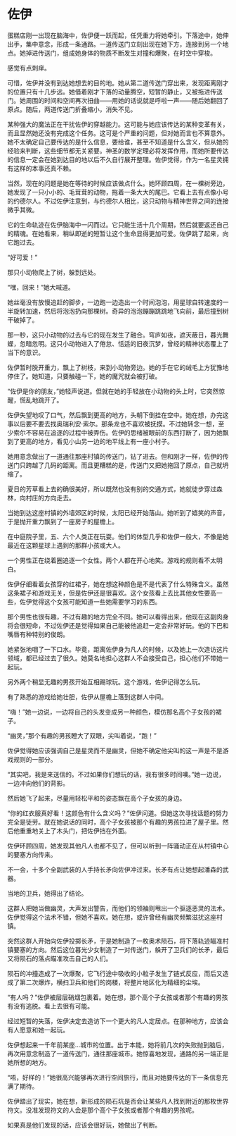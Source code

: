 # 佐伊

蛋糕店刚一出现在脑海中，佐伊便一跃而起，任凭重力将她牵引。下落途中，她伸出手，集中意念，形成一条通路。一道传送门立刻出现在她下方，连接到另一个地点。她掉进传送门，组成她身体的物质不断发生对撞和爆聚，在时空中穿梭。

感觉有点刺痒。

可惜，佐伊并没有到达她想去的目的地。她从第二道传送门穿出来，发现距离刚才的位置只有十几步远。她借着刚才下落的动量腾空，短暂的静止，又被拖进传送门。她周围的时间和空间再次扭曲——用她的话说就是呼啦一声——随后她翻回了原点。随后，两道传送门折叠缩小，消失不见。

某种强大的魔法正在干扰佐伊的穿越能力。这可能与她应该传达的某种变革有关，而且显然她还没有完成这个任务。这可是个严重的问题，但对她而言也不算意外。她不太确定自己要传达的是什么信息，要给谁，甚至不知道是什么含义，但从她的经验来判断，这些细节都无关紧要。神圣的数学定理必将发挥作用，而她所要传达的信息一定会在她到达目的地以后不久自行展开整理。佐伊觉得，作为一名星灵拥有这样的本事还真不赖。

当然，现在的问题是她在等待的时候应该做点什么。她环顾四周，在一棵树旁边，她发现了一只小小的、毛茸茸的动物，拖着一条大大的尾巴。它看上去有点像小号的约德尔人。不过佐伊注意到，与约德尔人相比，这只动物与精神世界之间的连接微乎其微。

它的生命轨迹在佐伊脑海中一闪而过。它只能生活十几个周期，然后就要返还自己的精魂。在她看来，稍纵即逝的短暂让这个生命显得更加可爱。佐伊跳了起来，向它跑过去。

“好可爱！”

那只小动物爬上了树，躲到远处。

“嘿，回来！”她大喊道。

她丝毫没有放慢追赶的脚步，一边跑一边造出一个时间泡泡，用星球自转速度的一半旋转加速，然后将泡泡扔向那棵树。奇异的泡泡蹦蹦跳跳地飞向前，最后撞到树干破掉了。

那一秒，这只小动物的过去与它的现在发生了融合。穹庐如夜，遮天蔽日，暮光舞蝶，忽暗忽明。这只小动物进入了倦怠、恬适的旧夜沉梦，曾经的精神状态覆上了当下的意识。

佐伊暂时脱开重力，飘上了树枝，来到小动物旁边。她的手在它的绒毛上方犹豫地停住了。她知道，只要触碰一下，她的魔咒就会被打破。

“佐伊是你的朋友，”她轻声说道。但就在她的手轻放在小动物的头上时，它突然惊醒，慌乱地跳开了。

佐伊失望地叹了口气，然后飘到更高的地方，头朝下倒挂在空中。她在想，办完这事以后要不要去找奥瑞利安·索尔。那条龙也不喜欢被抚摸。不过她转念一想，至少索尔不容易在追逐的过程中被弄伤。佐伊的思绪被眼前的东西打断了，因为她飘到了更高的地方，看见小山另一边的地平线上有一座小村子。

她用意念做出了一道通往那座村镇的传送门，钻了进去。但和刚才一样，佐伊的传送门只跨越了几码的距离。而且更糟糕的是，传送门又把她拖回了原点，自己就坍缩了。

夏日的芳草看上去的确很美好，所以既然也没有别的交通方式，她就徒步穿过森林，向村庄的方向走去。

当她到达这座村镇的外墙郊区的时候，太阳已经开始落山。她听到了嬉笑的声音，于是抛开重力飘到了一座房子的屋檐上。

在中庭院子里，五、六个人类正在玩耍。他们的体型几乎和佐伊一般大，不像是她最近在这颗星球上遇到的那群小孩或大人。

一个男性正在绕着圈追逐一个女性。两个人都在开心地笑。游戏的规则看不太明白。

佐伊仔细看着女孩穿的红裙子，她在想这种颜色是不是代表了什么特殊含义。虽然这条裙子和游戏无关，但是佐伊还是很喜欢。这个女孩看上去比其他女性要高一些，佐伊觉得这个女孩可能知道一些她需要学习的东西。

那个男性也很有趣，不过有趣的地方完全不同。她可以看得出来，他现在这副肉身将会很短命，不过佐伊还是觉得如果自己能被他追赶一定会非常好玩。他的下巴和嘴唇有种特别的俊朗。

她紧张地咽了一下口水。毕竟，距离佐伊身为凡人的时候，以及她上一次造访这片领域，都已经过去了很久。她莫名地担心这群人不会接受自己，担心他们不带她一起玩。

另外两个稍显无趣的男孩开始互相踢球玩。这个游戏，佐伊记得怎么玩。

有了熟悉的游戏给她壮胆，佐伊从屋檐上落到这群人中间。

“嗨！”她一边说，一边将自己的头发变成另一种颜色，模仿那名高个子女孩的裙子。

“幽灵，”那个有趣的男孩瞪大了双眼，尖叫着说，“跑！”

佐伊觉得她应该强调自己是星灵而不是幽灵，但她不确定他尖叫的这一声是不是游戏规则的一部分。

“其实吧，我是来送信的。不过如果你们想玩的话，我有很多时间噢。”她一边说，一边冲向他们的背影。

然后她飞了起来，尽量用轻松平和的姿态飘在高个子女孩的身边。

“你的红衣服真好看！这颜色有什么含义吗？”佐伊问道。但她这次寻找话题的努力完全是徒劳。就在她说话的同时，高个子女孩被那个有趣的男孩拉进了屋子里。然后他重重地关上了木头门，把佐伊挡在外面。

佐伊环顾四周，她发现其他凡人也都不见了，但可以听到一阵骚动正在从村镇中心的要塞方向传来。

不一会，十多个全副武装的人手持长矛向佐伊冲过来。长矛有点让她想起潘森的武器。

当地的卫兵，她得出了结论。

这群人把她当做幽灵，大声发出警告，而他们的领袖则甩出一个驱逐恶灵的法术。佐伊觉得这个法术不错，但她不喜欢。她在想，或许曾经有幽灵频繁滋扰这座村镇。

突然这群人开始向佐伊投掷长矛，于是她制造了一枚奥术陨石，将下落轨迹瞄准村镇要塞的方向。然后这位暮光少女制造了一对传送门，躲开了卫兵们的长矛，最后又将陨石的落点瞄准攻击自己的人们。

陨石的冲撞造成了一次爆聚，它飞行途中吸收的小粒子发生了链式反应，而后又造成了第二次爆炸，横扫卫兵和他们的岗楼，将整片地区化为精细的尘埃。

“有人吗？”佐伊被层层硝烟包裹着。她在想，那个高个子女孩或者那个有趣的男孩有没有逃脱。看上去很有可能。

经过短暂的失落，佐伊决定去造访下一个更大的凡人定居点。在那种地方，应该会有人愿意和她一起玩。

佐伊想起来一千年前某座…城市的位置。出于本能，她将前几次的失败抛到脑后，再次用意念制造了一道传送门，通往那座城市。她惊喜地发现，通路的另一端正是她所想的地方。

“唔，好样的！”她很高兴能够再次进行空间旅行，而且对她要传达的下一条信息充满了期待。

佐伊踏出了现实，她在想，新形成的陨石坑是否会让某些凡人找到附近的那枚世界符文。没准发现符文的人会是那个高个子女孩或者那个有趣的男孩呢。

如果真是他们发现的话，应该会很好玩，她做出了判断。



